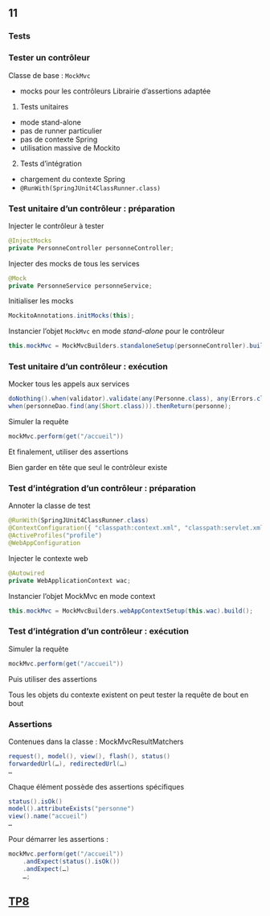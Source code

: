 <!-- .slide: data-background-image="images/spring.png" data-background-size="1200px" class="chapter" -->
## 11
### Tests





<!-- .slide: class="slide" -->
### Tester un contrôleur

Classe de base : `MockMvc`
 - mocks pour les contrôleurs
Librairie d’assertions adaptée

1. Tests unitaires
 - mode stand-alone
 - pas de runner particulier
 - pas de contexte Spring
 - utilisation massive de Mockito

2. Tests d’intégration
 - chargement du contexte Spring
 - `@RunWith(SpringJUnit4ClassRunner.class)`





<!-- .slide: class="slide" -->
### Test unitaire d’un contrôleur : préparation

Injecter le contrôleur à tester
```java
@InjectMocks
private PersonneController personneController;
```

Injecter des mocks de tous les services
```java
@Mock
private PersonneService personneService;
```

Initialiser les mocks
```java
MockitoAnnotations.initMocks(this);
```

Instancier l’objet `MockMvc` en mode *stand-alone* pour le contrôleur
```java
this.mockMvc = MockMvcBuilders.standaloneSetup(personneController).build();
```





<!-- .slide: class="slide" -->
### Test unitaire d’un contrôleur : exécution

Mocker tous les appels aux services
```java
doNothing().when(validator).validate(any(Personne.class), any(Errors.class));
when(personneDao.find(any(Short.class))).thenReturn(personne);
```

Simuler la requête
```java
mockMvc.perform(get("/accueil"))
```

Et finalement, utiliser des assertions
	
Bien garder en tête que seul le contrôleur existe





<!-- .slide: class="slide" -->
### Test d’intégration d’un contrôleur : préparation

Annoter la classe de test
```java
@RunWith(SpringJUnit4ClassRunner.class)
@ContextConfiguration({ "classpath:context.xml", "classpath:servlet.xml" })
@ActiveProfiles("profile")
@WebAppConfiguration
```

Injecter le contexte web
```java
@Autowired
private WebApplicationContext wac;
```

Instancier l’objet MockMvc en mode context
```java
this.mockMvc = MockMvcBuilders.webAppContextSetup(this.wac).build();
```





<!-- .slide: class="slide" -->
### Test d’intégration d’un contrôleur : exécution

Simuler la requête
```java
mockMvc.perform(get("/accueil"))
```

Puis utiliser des assertions

Tous les objets du contexte existent on peut tester la requête de bout en bout





<!-- .slide: class="slide" -->
### Assertions

Contenues dans la classe : MockMvcResultMatchers
```java
request(), model(), view(), flash(), status()
forwardedUrl(…), redirectedUrl(…)
…
```

Chaque élément possède des assertions spécifiques
```java
status().isOk()
model().attributeExists("personne")
view().name("accueil")
…
```

Pour démarrer les assertions :
```java
mockMvc.perform(get("/accueil"))
    .andExpect(status().isOk()) 
    .andExpect(…)
    …;
```





<!-- .slide: data-background-image="images/tp.png" data-background-size="500px" class="tp" -->
## [TP8](https://github.com/Insee-CNIP/formation-spring-mvc#8-tests)